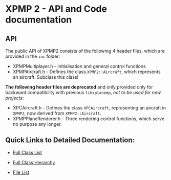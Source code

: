 XPMP 2 - API and Code documentation
========================

API
--

The public API of XPMP2 consists of the following 4 header files,
which are provided in the `inc` folder:

- XPMPMultiplayer.h - Initialisation and general control functions
- XPMPAircraft.h - Defines the class `XPMP2::Aircraft`,
  which represents an aircraft. Subclass this class!

**The following header files are deprecated** and only provided only for
backward compatibility with previous `libxplanemp`,
_not to be used for new projects_:

- XPCAircraft.h - Defines the class `XPCAircraft`,
  representing an aircraft in `XPMP2`, now derived from `XPMP2::Aircraft`.
- XPMPPlaneRenderer.h - Three rendering control functions,
  which serve no purpose any longer.

Quick Links to Detailed Documentation:
--

- <a href=annotated.html>Full Class List</a>

- <a href=hierarchy.html>Full Class Hierarchy</a>

- <a href=files.html>File List</a>
